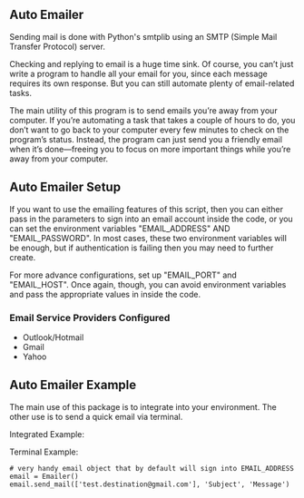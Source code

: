 Auto Emailer
---
Sending mail is done with Python's smtplib using an SMTP (Simple Mail Transfer Protocol) server.

Checking and replying to email is a huge time sink. Of course, you can’t just write a program to handle all your 
email for you, since each message requires its own response. But you can still automate plenty of email-related tasks.

The main utility of this program is to send emails you’re away from your computer. If you’re automating a task 
that takes a couple of hours to do, you don’t want to go back to your computer every few minutes to check on the 
program’s status. Instead, the program can just send you a friendly email when it’s done—freeing you to focus on more 
important things while you’re away from your computer.

## Auto Emailer Setup
If you want to use the emailing features of this script, then you can either pass in the parameters to sign into an 
email account inside the code, or you can set the environment variables "EMAIL_ADDRESS" AND "EMAIL_PASSWORD". In most 
cases, these two environment variables will be enough, but if authentication is failing then you may need to further 
create. 

For more advance configurations, set up "EMAIL_PORT" and "EMAIL_HOST". Once again, though, you can avoid environment 
variables and pass the appropriate values in inside the code.

### Email Service Providers Configured
* Outlook/Hotmail
* Gmail 
* Yahoo

## Auto Emailer Example
The main use of this package is to integrate into your environment. The other use is to send a quick email via terminal.

Integrated Example:



Terminal Example: 
```
# very handy email object that by default will sign into EMAIL_ADDRESS
email = Emailer()
email.send_mail(['test.destination@gmail.com'], 'Subject', 'Message')
```

